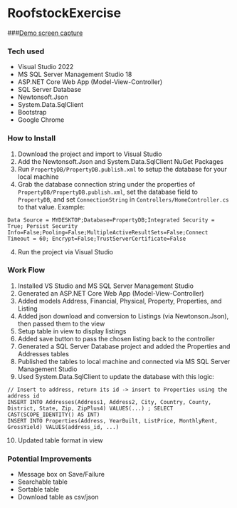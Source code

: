 # RoofstockExercise

###[Demo screen capture](https://github.com/ghaislip/RoofstockExercise/blob/master/demo.mp4)

### Tech used
- Visual Studio 2022
- MS SQL Server Management Studio 18
- ASP.NET Core Web App (Model-View-Controller)
- SQL Server Database
- Newtonsoft.Json
- System.Data.SqlClient
- Bootstrap
- Google Chrome

### How to Install
1. Download the project and import to Visual Studio
2. Add the Newtonsoft.Json and System.Data.SqlClient NuGet Packages
3. Run `PropertyDB/PropertyDB.publish.xml` to setup the database for your local machine
4. Grab the database connection string under the properties of `PropertyDB/PropertyDB.publish.xml`, set the database field to `PropertyDB`, and set `ConnectionString` in `Controllers/HomeController.cs` to that value. Example:

```
Data Source = MYDESKTOP;Database=PropertyDB;Integrated Security = True; Persist Security Info=False;Pooling=False;MultipleActiveResultSets=False;Connect Timeout = 60; Encrypt=False;TrustServerCertificate=False
```

4. Run the project via Visual Studio

### Work Flow
1. Installed VS Studio and MS SQL Server Management Studio
2. Generated an ASP.NET Core Web App (Model-View-Controller) 
3. Added models Address, Financial, Physical, Property, Properties, and Listing
4. Added json download and conversion to Listings (via Newtonson.Json), then passed them to the view
5. Setup table in view to display listings
6. Added save button to pass the chosen listing back to the controller
7. Generated a SQL Server Database project and added the Properties and Addresses tables
8. Published the tables to local machine and connected via MS SQL Server Management Studio
9. Used System.Data.SqlClient to update the database with this logic:

```
// Insert to address, return its id -> insert to Properties using the address id
INSERT INTO Addresses(Address1, Address2, City, Country, County, District, State, Zip, ZipPlus4) VALUES(...) ; SELECT CAST(SCOPE_IDENTITY() AS INT)
INSERT INTO Properties(Address, YearBuilt, ListPrice, MonthlyRent, GrossYield) VALUES(address_id, ...)
```

10. Updated table format in view

### Potential Improvements
- Message box on Save/Failure
- Searchable table
- Sortable table
- Download table as csv/json
